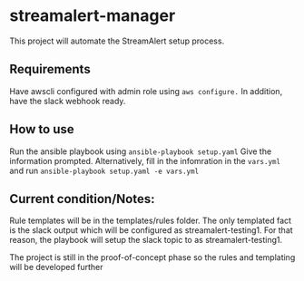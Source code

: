 # streamalert-manager
This project will automate the StreamAlert setup process. 

## Requirements
Have awscli configured with admin role using `aws configure.` In addition, have the slack webhook ready.

## How to use
Run the ansible playbook using ```ansible-playbook setup.yaml``` Give the information prompted. Alternatively, fill in the infomration in the `vars.yml` and run ```ansible-playbook setup.yaml -e vars.yml```

## Current condition/Notes:
Rule templates will be in the templates/rules folder. The only templated fact is the slack output which will be configured as streamalert-testing1. For that reason, the playbook will setup the slack topic to as streamalert-testing1. 

The project is still in the proof-of-concept phase so the rules and templating will be developed further
